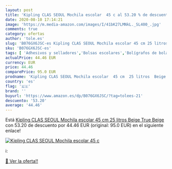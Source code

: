 ```yaml
---
layout: post
title: 'Kipling CLAS SEOUL Mochila escolar  45 c al 53.20 % de descuento'
date: 2020-08-10 17:14:21
image: 'https://m.media-amazon.com/images/I/41bK27LMNkL._SL400_.jpg'
comments: true
category: ofertas
author: 'tole.es'
slug: 'B076GX6JSC-es Kipling CLAS SEOUL Mochila escolar 45 cm 25 litros Beige...'
sku: 'B076GX6JSC-es'
tags: [ 'Adhesivos y selladores','Bolsas escolares','Bolígrafos de bola','Bolígrafos y recambios','Bolígrafos, lápices y útiles de escritura','Bricolaje y herramientas','Compuestos de modelado para escultura','Costura y manualidades','Equipaje','Escultura','Ferretería','Hogar y cocina','Mochilas, estuches y sets escolares','Oficina y papelería','Pegamentos instantáneos', ]
actualPrice: 44.46 EUR
currency: EUR
price: 44.46
comparePrice: 95.0 EUR
prodname: 'Kipling CLAS SEOUL Mochila escolar  45 cm  25 litros  Beige  True Beige '
country: 'es'
flag: '🇪🇸'
brand: ''
buyurl: 'https://www.amazon.es/dp/B076GX6JSC/?tag=tolees-21'
descuento: '53.20'
average: '44.46'
---
```


Está [Kipling CLAS SEOUL Mochila escolar  45 cm  25 litros  Beige  True Beige ](https://www.amazon.es/dp/B076GX6JSC/?tag=tolees-21) con 53.20 de descuento por 44.46 EUR (original: 95.0 EUR) en el siguiente enlace!

[![Kipling CLAS SEOUL Mochila escolar  45 c](https://m.media-amazon.com/images/I/41bK27LMNkL._SL400_.jpg)](https://www.amazon.es/dp/B076GX6JSC/?tag=tolees-21)

ℹ️:


[🛒 Ver la oferta!!](https://www.amazon.es/dp/B076GX6JSC/?tag=tolees-21)
